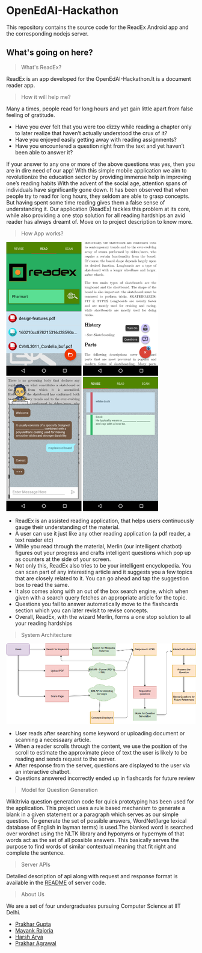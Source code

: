 # OpenEdAI-Hackathon
This repository contains the source code for the ReadEx Android app and the corresponding nodejs server.
## What's going on here?
> What's ReadEx?

ReadEx is an app developed for the OpenEdAI-Hackathon.It is a document reader app.

> How it will help me?

Many a times, people read for long hours and yet gain little apart from false feeling of gratitude.
* Have you ever felt that you were too dizzy while reading a chapter only to later realize that haven’t actually understood the crux of it?
* Have you enjoyed easily getting away with reading assignments?
* Have you encountered a question right from the text and yet haven’t been able to answer it?

If your answer to any one or more of the above questions was yes, then you are in dire need of our app! With this simple mobile application we aim to revolutionize the education sector by providing immense help in improving one’s reading habits
With the advent of the social age, attention spans of individuals have significantly gone down. It has been observed that when people try to read for long hours, they seldom are able to grasp concepts. But having spent some time reading gives them a false sense of understanding it.
Our application (ReadEx) tackles this problem at its core, while also providing a one stop solution for all reading hardships an avid reader has always dreamt of. Move on to project description to know more.

> How App works?

<img src="https://raw.githubusercontent.com/MayankR/OpenEdAI-Hackathon/master/images/pdfscreen_phartmart.png" width="200px"> <img src="https://raw.githubusercontent.com/MayankR/OpenEdAI-Hackathon/master/images/readscreen.png" width="200px"> <img src="https://raw.githubusercontent.com/MayankR/OpenEdAI-Hackathon/master/images/merlinscreen2.png" width="200px"> <img src="https://raw.githubusercontent.com/MayankR/OpenEdAI-Hackathon/master/images/flashcards.png" width="200px">

* ReadEx is an assisted reading application, that helps users continuously gauge their understanding of the material.
* A user can use it just like any other reading application (a pdf reader, a text reader etc)
* While you read through the material, Merlin (our intelligent chatbot) figures out your progress and crafts intelligent questions which pop up as counters at the side of your screen.
* Not only this, ReadEx also tries to be your intelligent encyclopedia. You can scan part of any interesting article and it suggests you a few topics that are closely related to it. You can go ahead and tap the suggestion box to read the same.
* It also comes along with an out of the box search engine, which when given with a search query fetches an appropriate article for the topic.
* Questions you fail to answer automatically move to the flashcards section which you can later revisit to revise concepts.
* Overall, ReadEx, with the wizard Merlin, forms a one stop solution to all your reading hardships

> System Architecture

![System Architecture](https://raw.githubusercontent.com/MayankR/OpenEdAI-Hackathon/master/images/flowchart.png)

* User reads after searching some keyword or uploading document or scanning a necessaary article.
* When a reader scrolls through the content, we use the position of the scroll to estimate the approximate piece of text the user is likely to be reading and sends request to the server.
* After response from the server, questions are displayed to the user via an interactive chatbot.
* Questions answered incorrectly ended up in flashcards for future review

> Model for Question Generation

Wikitrivia question generation code for quick prototyping has been used for the application. This project uses a rule based mechanism to generate a blank in a given statement or a paragraph which  serves as our simple question. To generate the set of possible answers, WordNet(large lexical database of English in layman terms) is used.The blanked word is searched over wordnet using the NLTK library and hyponyms or hypernym of that words act as the set of all possible answers. This basically serves the purpose to find words of similar contextual meaning that fit right and complete the sentence.

>Server APIs

Detailed description of api along with request and response format is available in the [README](https://github.com/MayankR/OpenEdAI-Hackathon/blob/master/Server-side/README.md) of server code.

>About Us

We are a set of four undergraduates pursuing Computer Science at IIT Delhi.
*  <a href="http://www.cse.iitd.ac.in/~cs1140290/">Prakhar Gupta</a>
*  <a href="http://www.mayankrajoria.com">Mayank Rajoria</a>
*  <a href="http://harsharya.me">Harsh Arya</a>
*  <a href="http://www.cse.iitd.ac.in/~cs1140207">Prakhar Agrawal</a>


